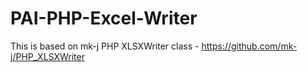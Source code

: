 # PAI-PHP-Excel-Writer
This is based on mk-j PHP XLSXWriter class - https://github.com/mk-j/PHP_XLSXWriter
